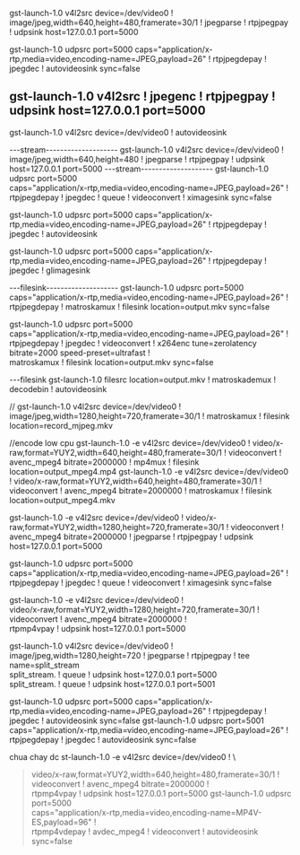 gst-launch-1.0 v4l2src device=/dev/video0 ! image/jpeg,width=640,height=480,framerate=30/1 ! jpegparse ! rtpjpegpay ! udpsink host=127.0.0.1 port=5000

gst-launch-1.0 udpsrc port=5000 caps="application/x-rtp,media=video,encoding-name=JPEG,payload=26" ! rtpjpegdepay ! jpegdec ! autovideosink sync=false

gst-launch-1.0 v4l2src ! jpegenc ! rtpjpegpay ! udpsink host=127.0.0.1 port=5000
--------------------
gst-launch-1.0 v4l2src device=/dev/video0 ! autovideosink


---stream--------------------
gst-launch-1.0 v4l2src device=/dev/video0 ! image/jpeg,width=640,height=480 ! jpegparse ! rtpjpegpay ! udpsink host=127.0.0.1 port=5000
---stream--------------------
gst-launch-1.0 udpsrc port=5000 \
caps="application/x-rtp,media=video,encoding-name=JPEG,payload=26" ! \
rtpjpegdepay ! jpegdec ! queue ! videoconvert ! ximagesink sync=false

gst-launch-1.0 udpsrc port=5000 caps="application/x-rtp,media=video,encoding-name=JPEG,payload=26" ! rtpjpegdepay ! jpegdec ! autovideosink

gst-launch-1.0 udpsrc port=5000 caps="application/x-rtp,media=video,encoding-name=JPEG,payload=26" ! rtpjpegdepay ! jpegdec ! glimagesink

---filesink--------------------
gst-launch-1.0 udpsrc port=5000 \
caps="application/x-rtp,media=video,encoding-name=JPEG,payload=26" ! \
rtpjpegdepay ! matroskamux ! filesink location=output.mkv sync=false

gst-launch-1.0 udpsrc port=5000 \
caps="application/x-rtp,media=video,encoding-name=JPEG,payload=26" ! \
rtpjpegdepay ! jpegdec ! videoconvert ! x264enc tune=zerolatency bitrate=2000 speed-preset=ultrafast ! \
matroskamux ! filesink location=output.mkv sync=false




---filesink
gst-launch-1.0 filesrc location=output.mkv ! matroskademux ! decodebin ! autovideosink



// 
gst-launch-1.0 v4l2src device=/dev/video0 ! image/jpeg,width=1280,height=720,framerate=30/1 ! matroskamux ! filesink location=record_mjpeg.mkv

//encode low cpu
gst-launch-1.0 -e v4l2src device=/dev/video0 ! video/x-raw,format=YUY2,width=640,height=480,framerate=30/1 ! videoconvert ! avenc_mpeg4 bitrate=2000000 ! mp4mux ! filesink location=output_mpeg4.mp4
gst-launch-1.0 -e v4l2src device=/dev/video0 ! video/x-raw,format=YUY2,width=640,height=480,framerate=30/1 ! videoconvert ! avenc_mpeg4 bitrate=2000000 ! matroskamux ! filesink location=output_mpeg4.mkv




gst-launch-1.0 -e v4l2src device=/dev/video0 ! video/x-raw,format=YUY2,width=1280,height=720,framerate=30/1 ! videoconvert ! avenc_mpeg4 bitrate=2000000 ! jpegparse ! rtpjpegpay ! udpsink host=127.0.0.1 port=5000

gst-launch-1.0 udpsrc port=5000 \
caps="application/x-rtp,media=video,encoding-name=JPEG,payload=26" ! \
rtpjpegdepay ! jpegdec ! queue ! videoconvert ! ximagesink sync=false


gst-launch-1.0 -e v4l2src device=/dev/video0 ! \
video/x-raw,format=YUY2,width=1280,height=720,framerate=30/1 ! \
videoconvert ! avenc_mpeg4 bitrate=2000000 ! \
rtpmp4vpay ! udpsink host=127.0.0.1 port=5000



gst-launch-1.0 v4l2src device=/dev/video0 ! image/jpeg,width=1280,height=720 ! jpegparse ! rtpjpegpay ! tee name=split_stream \
split_stream. ! queue ! udpsink host=127.0.0.1 port=5000 \
split_stream. ! queue ! udpsink host=127.0.0.1 port=5001

gst-launch-1.0 udpsrc port=5000 caps="application/x-rtp,media=video,encoding-name=JPEG,payload=26" ! rtpjpegdepay ! jpegdec ! autovideosink sync=false
gst-launch-1.0 udpsrc port=5001 caps="application/x-rtp,media=video,encoding-name=JPEG,payload=26" ! rtpjpegdepay ! jpegdec ! autovideosink sync=false





chua chay dc
st-launch-1.0 -e v4l2src device=/dev/video0 ! \
>   video/x-raw,format=YUY2,width=640,height=480,framerate=30/1 ! \
>   videoconvert ! avenc_mpeg4 bitrate=2000000 ! \
>   rtpmp4vpay ! udpsink host=127.0.0.1 port=5000
gst-launch-1.0 udpsrc port=5000 \
caps="application/x-rtp,media=video,encoding-name=MP4V-ES,payload=96" ! \
rtpmp4vdepay ! avdec_mpeg4 ! videoconvert ! autovideosink sync=false